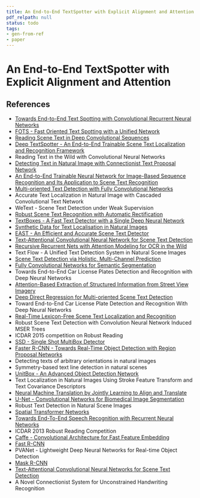 ```yaml
---
title: An End-to-End TextSpotter with Explicit Alignment and Attention
pdf_relpath: null
status: todo
tags:
- gen-from-ref
- paper
---
```


# An End-to-End TextSpotter with Explicit Alignment and Attention

## References

- [Towards End-to-End Text Spotting with Convolutional Recurrent Neural Networks](./towards-end-to-end-text-spotting-with-convolutional-recurrent-neural-networks.md)
- [FOTS - Fast Oriented Text Spotting with a Unified Network](./fots-fast-oriented-text-spotting-with-a-unified-network.md)
- [Reading Scene Text in Deep Convolutional Sequences](./reading-scene-text-in-deep-convolutional-sequences.md)
- [Deep TextSpotter - An End-to-End Trainable Scene Text Localization and Recognition Framework](./deep-textspotter-an-end-to-end-trainable-scene-text-localization-and-recognition-framework.md)
- Reading Text in the Wild with Convolutional Neural Networks
- [Detecting Text in Natural Image with Connectionist Text Proposal Network](./detecting-text-in-natural-image-with-connectionist-text-proposal-network.md)
- [An End-to-End Trainable Neural Network for Image-Based Sequence Recognition and Its Application to Scene Text Recognition](./an-end-to-end-trainable-neural-network-for-image-based-sequence-recognition-and-its-application-to-scene-text-recognition.md)
- [Multi-oriented Text Detection with Fully Convolutional Networks](./multi-oriented-text-detection-with-fully-convolutional-networks.md)
- Accurate Text Localization in Natural Image with Cascaded Convolutional Text Network
- WeText - Scene Text Detection under Weak Supervision
- [Robust Scene Text Recognition with Automatic Rectification](./robust-scene-text-recognition-with-automatic-rectification.md)
- [TextBoxes - A Fast Text Detector with a Single Deep Neural Network](./textboxes-a-fast-text-detector-with-a-single-deep-neural-network.md)
- [Synthetic Data for Text Localisation in Natural Images](./synthetic-data-for-text-localisation-in-natural-images.md)
- [EAST - An Efficient and Accurate Scene Text Detector](./east-an-efficient-and-accurate-scene-text-detector.md)
- [Text-Attentional Convolutional Neural Network for Scene Text Detection](./text-attentional-convolutional-neural-network-for-scene-text-detection.md)
- [Recursive Recurrent Nets with Attention Modeling for OCR in the Wild](./recursive-recurrent-nets-with-attention-modeling-for-ocr-in-the-wild.md)
- Text Flow - A Unified Text Detection System in Natural Scene Images
- [Scene Text Detection via Holistic, Multi-Channel Prediction](./scene-text-detection-via-holistic-multi-channel-prediction.md)
- [Fully Convolutional Networks for Semantic Segmentation](./fully-convolutional-networks-for-semantic-segmentation.md)
- Towards End-to-End Car License Plates Detection and Recognition with Deep Neural Networks
- [Attention-Based Extraction of Structured Information from Street View Imagery](./attention-based-extraction-of-structured-information-from-street-view-imagery.md)
- [Deep Direct Regression for Multi-oriented Scene Text Detection](./deep-direct-regression-for-multi-oriented-scene-text-detection.md)
- Toward End-to-End Car License Plate Detection and Recognition With Deep Neural Networks
- [Real-Time Lexicon-Free Scene Text Localization and Recognition](./real-time-lexicon-free-scene-text-localization-and-recognition.md)
- Robust Scene Text Detection with Convolution Neural Network Induced MSER Trees
- ICDAR 2015 competition on Robust Reading
- [SSD - Single Shot MultiBox Detector](./ssd-single-shot-multibox-detector.md)
- [Faster R-CNN - Towards Real-Time Object Detection with Region Proposal Networks](./faster-r-cnn-towards-real-time-object-detection-with-region-proposal-networks.md)
- Detecting texts of arbitrary orientations in natural images
- Symmetry-based text line detection in natural scenes
- [UnitBox - An Advanced Object Detection Network](./unitbox-an-advanced-object-detection-network.md)
- Text Localization in Natural Images Using Stroke Feature Transform and Text Covariance Descriptors
- [Neural Machine Translation by Jointly Learning to Align and Translate](./neural-machine-translation-by-jointly-learning-to-align-and-translate.md)
- [U-Net - Convolutional Networks for Biomedical Image Segmentation](./u-net-convolutional-networks-for-biomedical-image-segmentation.md)
- Robust Text Detection in Natural Scene Images
- [Spatial Transformer Networks](./spatial-transformer-networks.md)
- [Towards End-To-End Speech Recognition with Recurrent Neural Networks](./towards-end-to-end-speech-recognition-with-recurrent-neural-networks.md)
- ICDAR 2013 Robust Reading Competition
- [Caffe - Convolutional Architecture for Fast Feature Embedding](./caffe-convolutional-architecture-for-fast-feature-embedding.md)
- [Fast R-CNN](./fast-r-cnn.md)
- PVANet - Lightweight Deep Neural Networks for Real-time Object Detection
- [Mask R-CNN](./mask-r-cnn.md)
- [Text-Attentional Convolutional Neural Networks for Scene Text Detection](./text-attentional-convolutional-neural-networks-for-scene-text-detection.md)
- A Novel Connectionist System for Unconstrained Handwriting Recognition
